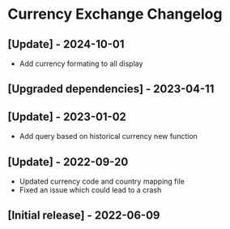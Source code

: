 # Currency Exchange Changelog

## [Update] - 2024-10-01
- Add currency formating to all display

## [Upgraded dependencies] - 2023-04-11

## [Update] - 2023-01-02
- Add query based on historical currency new function

## [Update] - 2022-09-20

- Updated currency code and country mapping file
- Fixed an issue which could lead to a crash

## [Initial release] - 2022-06-09
